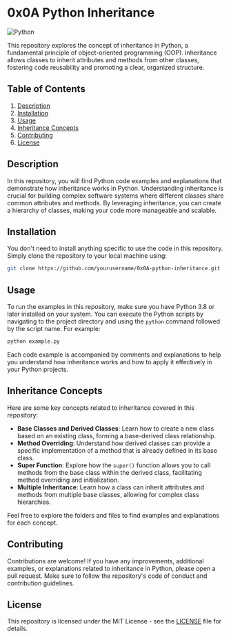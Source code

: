 # 0x0A Python Inheritance

![Python](https://img.shields.io/badge/Python-3.9%20%7C%203.8-blue)

This repository explores the concept of inheritance in Python, a fundamental principle of object-oriented programming (OOP). Inheritance allows classes to inherit attributes and methods from other classes, fostering code reusability and promoting a clear, organized structure.

## Table of Contents

1. [Description](#description)
2. [Installation](#installation)
3. [Usage](#usage)
4. [Inheritance Concepts](#inheritance-concepts)
5. [Contributing](#contributing)
6. [License](#license)

## Description

In this repository, you will find Python code examples and explanations that demonstrate how inheritance works in Python. Understanding inheritance is crucial for building complex software systems where different classes share common attributes and methods. By leveraging inheritance, you can create a hierarchy of classes, making your code more manageable and scalable.

## Installation

You don't need to install anything specific to use the code in this repository. Simply clone the repository to your local machine using:

```bash
git clone https://github.com/yourusername/0x0A-python-inheritance.git
```

## Usage

To run the examples in this repository, make sure you have Python 3.8 or later installed on your system. You can execute the Python scripts by navigating to the project directory and using the `python` command followed by the script name. For example:

```bash
python example.py
```

Each code example is accompanied by comments and explanations to help you understand how inheritance works and how to apply it effectively in your Python projects.

## Inheritance Concepts

Here are some key concepts related to inheritance covered in this repository:

- **Base Classes and Derived Classes**: Learn how to create a new class based on an existing class, forming a base-derived class relationship.
- **Method Overriding**: Understand how derived classes can provide a specific implementation of a method that is already defined in its base class.
- **Super Function**: Explore how the `super()` function allows you to call methods from the base class within the derived class, facilitating method overriding and initialization.
- **Multiple Inheritance**: Learn how a class can inherit attributes and methods from multiple base classes, allowing for complex class hierarchies.

Feel free to explore the folders and files to find examples and explanations for each concept.

## Contributing

Contributions are welcome! If you have any improvements, additional examples, or explanations related to inheritance in Python, please open a pull request. Make sure to follow the repository's code of conduct and contribution guidelines.

## License

This repository is licensed under the MIT License - see the [LICENSE](LICENSE) file for details.
